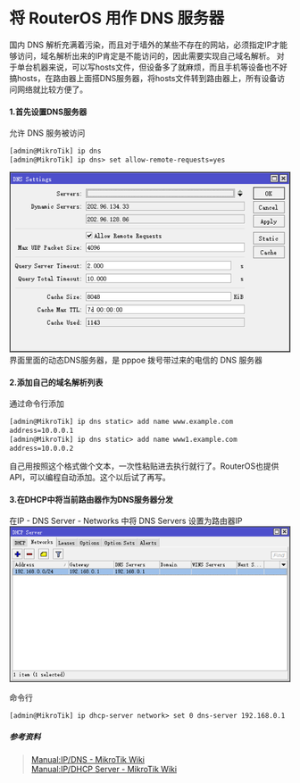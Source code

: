 # 将 RouterOS 用作 DNS 服务器

国内 DNS 解析充满着污染，而且对于墙外的某些不存在的网站，必须指定IP才能够访问，域名解析出来的IP肯定是不能访问的，因此需要实现自己域名解析。
对于单台机器来说，可以写hosts文件，但设备多了就麻烦，而且手机等设备也不好搞hosts，在路由器上面搭DNS服务器，将hosts文件转到路由器上，所有设备访问网络就比较方便了。

#### 1.首先设置DNS服务器

允许 DNS 服务被访问
```
[admin@MikroTik] ip dns
[admin@MikroTik] ip dns> set allow-remote-requests=yes
```
![DNS 设置 主界面](https://github.com/Ruikuan/blog/raw/master/Content/dns_setting_main.png?raw=true)  
界面里面的动态DNS服务器，是 pppoe 拨号带过来的电信的 DNS 服务器

#### 2.添加自己的域名解析列表

通过命令行添加
```
[admin@MikroTik] ip dns static> add name www.example.com address=10.0.0.1
[admin@MikroTik] ip dns static> add name www1.example.com address=10.0.0.2
```
自己用按照这个格式做个文本，一次性粘贴进去执行就行了。RouterOS也提供 API，可以编程自动添加。这个以后试了再写。

#### 3.在DHCP中将当前路由器作为DNS服务器分发

在IP - DNS Server - Networks 中将 DNS Servers 设置为路由器IP
![DHCP set DNS](https://github.com/Ruikuan/blog/raw/master/Content/routeros_dnsserver.png?raw=true)

命令行
```
[admin@MikroTik] ip dhcp-server network> set 0 dns-server 192.168.0.1
```

##### 参考资料
>[Manual:IP/DNS - MikroTik Wiki](http://wiki.mikrotik.com/wiki/Manual:IP/DNS)  
>[Manual:IP/DHCP Server - MikroTik Wiki](http://wiki.mikrotik.com/wiki/Manual:IP/DHCP_Server#Networks)

